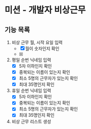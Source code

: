 # 미션 - 개발자 비상근무

## 기능 목록
1. 비상 근무 월, 시작 요일 입력
    - [x] 월이 숫자인지 확인
    - [x] 
2. 평일 순번 닉네임 입력
    - [x] 5자 이하인지 확인
    - [x] 중복되는 이름이 있는지 확인
    - [x] 최소 5명의 근무자가 있는지 확인
    - [x] 최대 35명인지 확인
3. 휴일 순번 닉네임 입력
   - [x] 5자 이하인지 확인
   - [x] 중복되는 이름이 있는지 확인
   - [x] 최소 5명의 근무자가 있는지 확인
   - [x] 최대 35명인지 확인
4. 비상 근무 리스트 생성
